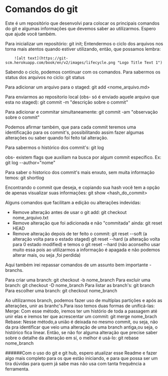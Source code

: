 # Comandos do git

Este é um repositório que desenvolvi para colocar os principais comandos do git e algumas informações que devemos saber ao utilizarmos. Espero que ajude você também.

Para inicializar um repositório: 
    git init;
Entendermos o ciclo dos arquivos nos torna mais atentos quando estiver utilizando, então, que possamos lembra:
        
        ![alt text](https://git-scm.herokuapp.com/book/en/v2/images/lifecycle.png "Logo Title Text 1")
      

 Sabendo o ciclo, podemos continuar com os comandos.
 Para sabermos os status dos arquivos no ciclo:
    git status
  
 Para adicionar um arquivo para o staged:
    git add <nome_arquivo.md>
    
 Para enviarmos ao repositorio local (obs- só é enviado aquele arquivo que esta no staged):
    git commit -m "descrição sobre o commit" 
    
 Para adicionar e commitar simultaneamente:
    git commit -am "observação sobre o commit"
    
Podemos afirmar também, que para cada commit teremos uma identificação para os commit's, possibilitando assim fazer algumas alterações ou saber quando foi feito tal alteração.

Para sabermos o histórico dos commit's:
    git log

obs- existem flags que auxiliam na busca por algum commit específico.
Ex:  git log --author="nome"

Para saber o historico dos commit's mais enxuto, sem muita informação temos:
    git shortlog

Encontrando o commit que deseja, e copiando sua hash você tem a opção de apenas visualizar suas informações:
    git show <hash_do_commit>
    
Alguns comandos que facilitam a edição ou alterações indevidas:

 - Remove alteração antes de usar o git add:
        git checkout nome_arquivo.txt
 - Remove alteração que foi adicionada e não "commitada" ainda:
        git reset HEAD
 - Remove alteração depois de ter feito o commit:
        git reset --soft (a alteração volta para o estado staged)
        git reset --hard (a alteração volta para 0 estado modified) 
        e temos o git reset --hard (não aconselho usar muito essa pois ao utilizarmos a informação é apagada e não podemos alterar mais, ou seja ,foi perdida)

Aqui também irei repassar comandos de um assunto bem importante - branchs.

Para criar uma branch:
    git checkout -b nome_branch
Para excluir uma branch:
    git checkout -D nome_branch
Para listar as branch's:
    git branch
Para escolher uma branch:
    git checkout nome_branch
    

Ao ultilizarmos branch, podemos fazer uso de multiplas partições e após as alterações, unir as branhc's.Para isso temos duas formas de unificá-las:
    Merge: Com esse método, iremos ter um histório de toda a passagem até unir elas e iremos ter que acrescentar um commit:
        git merge nome_brach
    Rebase: Nesse método,a união é deixada no mesmo commit, ou seja, não da pra identificar que veio uma alteração de uma branch antiga,ou seja, o histórico fica linear. Então, se não for alguma alteração que precise saber sobre o detalhe da alteração em sí, o melhor é usá-lo:
        git rebase nome_branch
        
######Com o uso do git e git hub, espero atualizar esse Readme e fazer algo mais completo para os que estão iniciando, e para que possa ser um tira dúvidas para quem já sabe mas não usa com tanta frequência a ferramenta.        
